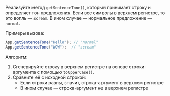 
Реализуйте метод `getSentenceTone()`, который принимает строку и определяет тон предложения. Если все символы в верхнем регистре, то это вопль — `scream`. В ином случае — нормальное предложение — `normal`.

Примеры вызова:

```java
App.getSentenceTone("Hello"); // "normal"
App.getSentenceTone("WOW");  // "scream"
```

Алгоритм:

1. Сгенерируйте строку в верхнем регистре на основе строки-аргумента с помощью `toUpperCase()`.
2. Сравните её с исходной строкой:
    * Если строки равны, значит, строка-аргумент в верхнем регистре
    * В ином случае — строка-аргумент не в верхнем регистре
